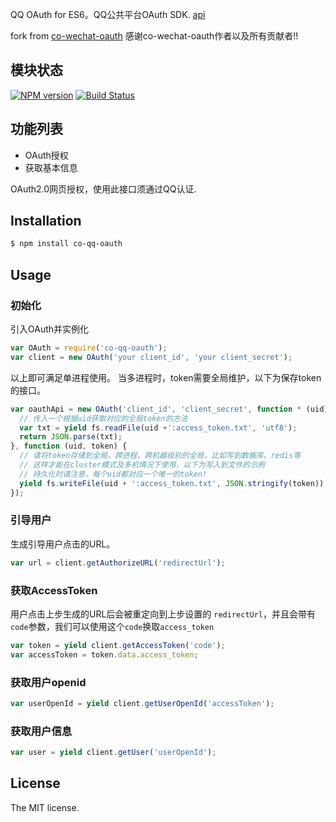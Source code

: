 QQ OAuth for ES6。QQ公共平台OAuth SDK. [api](http://wiki.open.qq.com/wiki/website/OAuth2.0%E7%AE%80%E4%BB%8B)

fork from [co-wechat-oauth](https://github.com/node-webot/co-wechat-oauth)
感谢co-wechat-oauth作者以及所有贡献者!!

## 模块状态

[![NPM version](https://badge.fury.io/js/co-qq-oauth.png)](http://badge.fury.io/js/co-qq-oauth)
[![Build Status](https://travis-ci.org/wanglijie/co-qq-oauth.svg?branch=master)](https://travis-ci.org/wanglijie/co-qq-oauth)

## 功能列表
- OAuth授权
- 获取基本信息

OAuth2.0网页授权，使用此接口须通过QQ认证.

## Installation

```sh
$ npm install co-qq-oauth
```

## Usage

### 初始化
引入OAuth并实例化

```js
var OAuth = require('co-qq-oauth');
var client = new OAuth('your client_id', 'your client_secret');
```

以上即可满足单进程使用。
当多进程时，token需要全局维护，以下为保存token的接口。

```js
var oauthApi = new OAuth('client_id', 'client_secret', function * (uid) {
  // 传入一个根据uid获取对应的全局token的方法
  var txt = yield fs.readFile(uid +':access_token.txt', 'utf8');
  return JSON.parse(txt);
}, function (uid, token) {
  // 请将token存储到全局，跨进程、跨机器级别的全局，比如写到数据库、redis等
  // 这样才能在cluster模式及多机情况下使用，以下为写入到文件的示例
  // 持久化时请注意，每个uid都对应一个唯一的token!
  yield fs.writeFile(uid + ':access_token.txt', JSON.stringify(token));
});
```

### 引导用户
生成引导用户点击的URL。

```js
var url = client.getAuthorizeURL('redirectUrl');
```

### 获取AccessToken
用户点击上步生成的URL后会被重定向到上步设置的 `redirectUrl`，并且会带有`code`参数，我们可以使用这个`code`换取`access_token`

```js
var token = yield client.getAccessToken('code');
var accessToken = token.data.access_token;
```

### 获取用户openid

```js
var userOpenId = yield client.getUserOpenId('accessToken');
```

### 获取用户信息

```js
var user = yield client.getUser('userOpenId');
```

## License
The MIT license.
